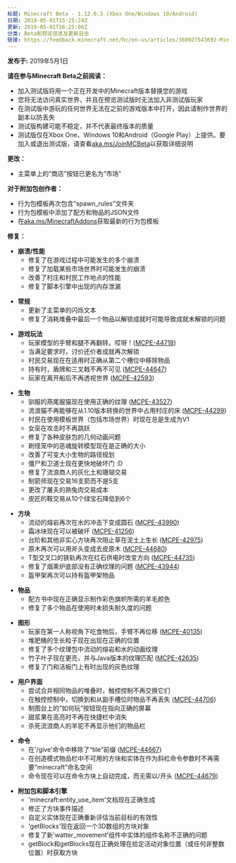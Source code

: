 ```yaml
---
标题: Minecraft Beta - 1.12.0.3 (Xbox One/Windows 10/Android)
日期: 2019-05-01T15:25:24Z
更新: 2019-05-01T16:25:06Z
分类: Beta和预览信息及更新日志
链接: https://feedback.minecraft.net/hc/en-us/articles/360027543692-Minecraft-Beta-1-12-0-3-Xbox-One-Windows-10-Android
---
```


**发布于:** 2019年5月1日

**请在参与Minecraft Beta之前阅读：**

- 加入测试版将用一个正在开发中的Minecraft版本替换您的游戏
- 您将无法访问真实世界，并且在预览测试版时无法加入非测试版玩家
- 在测试版中游玩的任何世界无法在之前的游戏版本中打开，因此请制作世界的副本以防丢失
- 测试版构建可能不稳定，并不代表最终版本的质量
- 测试版仅在Xbox One、Windows 10和Android（Google Play）上提供。要加入或退出测试版，请查看[aka.ms/JoinMCBeta](https://aka.ms/JoinMCBeta)以获取详细说明

**更改：**

- 主菜单上的“商店”按钮已更名为“市场”

**对于附加包创作者：**

- 行为包模板再次包含“spawn_rules”文件夹
- 行为包模板中添加了配方和物品的JSON文件
- 在[aka.ms/MinecraftAddons](https://aka.ms/MinecraftAddons)获取最新的行为包模板

**修复：**

- **崩溃/性能**
  - 修复了在游戏过程中可能发生的多个崩溃
  - 修复了加载某些市场世界时可能发生的崩溃
  - 改善了村庄和村民工作地点的性能
  - 修复了脚本引擎中出现的内存泄漏

<!-- -->

- **常规**
  - 更新了主菜单的闪烁文本
  - 修复了消耗堆叠中最后一个物品以解锁成就时可能导致成就未解锁的问题

<!-- -->

- **游戏玩法**
  - 玩家模型的手臂和腿不再翻转。哎呀！([MCPE-44718](https://bugs.mojang.com/browse/MCPE-44718))
  - 当满足要求时，讨价还价者成就再次解锁
  - 村民交易现在在适用时正确从第二个槽位中移除物品
  - 持有时，盾牌和三叉戟不再不可见 ([MCPE-44647](https://bugs.mojang.com/browse/MCPE-44647))
  - 玩家在离开船后不再透视世界 ([MCPE-42593](https://bugs.mojang.com/browse/MCPE-42593))

<!-- -->

- **生物**
  - 驯服的燕尾服猫现在使用正确的纹理 ([MCPE-43527](https://bugs.mojang.com/browse/MCPE-43527))
  - 流浪猫不再能够在从1.10版本转换的世界中占用村庄的床 ([MCPE-44299](https://bugs.mojang.com/browse/MCPE-44299))
  - 村民在使用模板世界（包括市场世界）时现在总是生成为V1
  - 女巫在攻击时不再跳跃
  - 修复了各种皮肤包的几何动画问题
  - 刷怪笼中的恶魂旋转模型现在是正确的大小
  - 改善了可变大小生物的路径规划
  - 僵尸和卫道士现在更快地破坏门 :D
  - 修复了流浪商人的灰化土和珊瑚交易
  - 制箭师现在交易16支箭而不是5支
  - 更改了屠夫的熟兔肉交易成本
  - 皮匠的鞍交易从10个绿宝石降低到6个

<!-- -->

- **方块**
  - 流动的熔岩再次在水的冲击下变成圆石 ([MCPE-43990](https://bugs.mojang.com/browse/MCPE-43990))
  - 霜冰块现在可以被破坏 ([MCPE-41256](https://bugs.mojang.com/browse/MCPE-41256))
  - 台阶和其他非实心方块再次阻止草在泥土上生长 ([MCPE-42975](https://bugs.mojang.com/browse/MCPE-42975))
  - 原木再次可以用斧头变成去皮原木 ([MCPE-44680](https://bugs.mojang.com/browse/MCPE-44680))
  - T型交叉口的铁轨再次在红石供电时改变方向 ([MCPE-44735](https://bugs.mojang.com/browse/MCPE-44735))
  - 修复了烟熏炉底部没有正确纹理的问题 ([MCPE-43944](https://bugs.mojang.com/browse/MCPE-43944))
  - 盔甲架再次可以持有盔甲架物品

<!-- -->

- **物品**
  - 配方书中现在正确显示制作彩色旗帜所需的羊毛颜色
  - 修复了多个物品在使用时未损失耐久度的问题

<!-- -->

- **图形**
  - 玩家在第一人称视角下吃食物后，手臂不再位移 ([MCPE-40135](https://bugs.mojang.com/browse/MCPE-40135))
  - 堆肥桶的生长粒子现在出现在正确的位置
  - 修复了多个纹理包中流动的熔岩和水的动画纹理
  - 竹子叶子现在更亮，并与Java版本的纹理匹配 ([MCPE-42635](https://bugs.mojang.com/browse/MCPE-42635))
  - 修复了门和活板门上有时出现的灰色纹理

<!-- -->

- **用户界面**
  - 尝试合并相同物品的堆叠时，触控控制不再交换它们
  - 在触控控制中，切换到和从副手槽位时物品不再丢失 ([MCPE-44706](https://bugs.mojang.com/browse/MCPE-44706))
  - 制图台上的“如何玩”按钮现在指向正确的屏幕
  - 甜浆果在高亮时不再在快捷栏中消失
  - 杀死流浪商人的羊驼不再显示他们的物品栏

<!-- -->

- **命令**
  - 在'/give'命令中移除了“tile”前缀 ([MCPE-44667](https://bugs.mojang.com/browse/MCPE-44667))
  - 在创造模式物品栏中不可用的方块和实体在作为斜杠命令参数时不再需要“minecraft”命名空间
  - 命令现在可以在命令方块上自动完成，而无需以/开头 ([MCPE-44679](https://bugs.mojang.com/browse/MCPE-44679))

<!-- -->

- **附加包和脚本引擎**
  - 'minecraft:entity_use_item'文档现在正确生成
  - 修正了方块事件描述
  - 自定义实体现在正确重新评估当前目标的有效性
  - 'getBlocks'现在返回一个3D数组的方块对象
  - 修复了新'watter_movement'组件中实体的组件名称不正确的问题
  - getBlock和getBlocks现在正确处理在给定活动对象位置（或任何非整数位置）时获取方块
